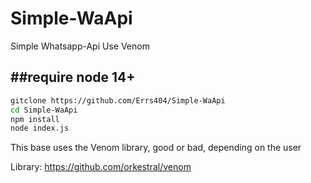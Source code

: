 # Simple-WaApi
Simple Whatsapp-Api Use Venom

##require node 14+
-
```bash
gitclone https://github.com/Errs404/Simple-WaApi
cd Simple-WaApi
npm install
node index.js
```

This base uses the Venom library, good or bad, depending on the user

Library: https://github.com/orkestral/venom
